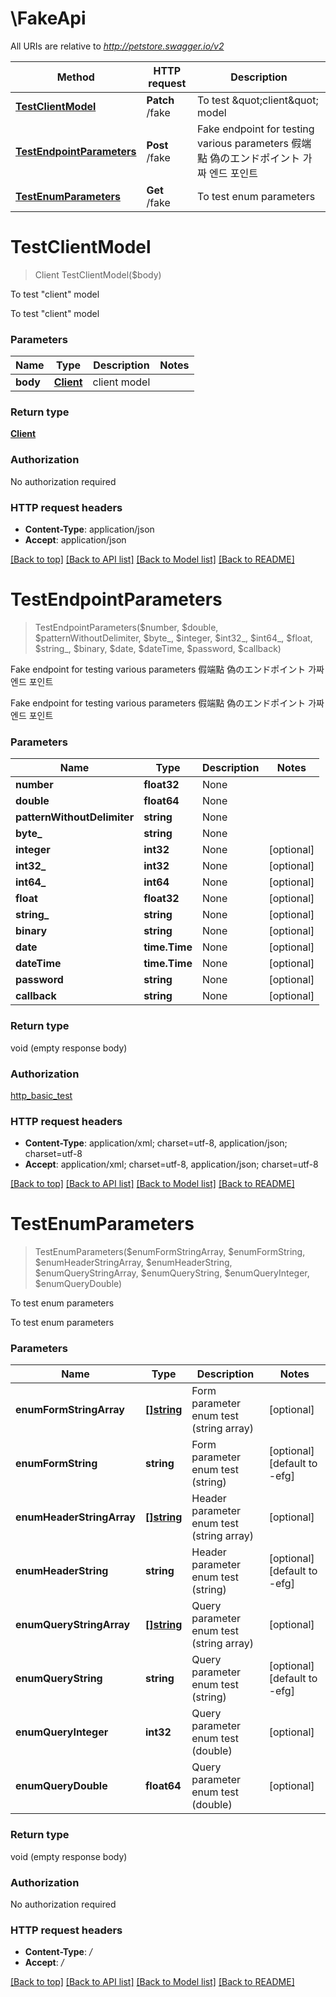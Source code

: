 # \FakeApi

All URIs are relative to *http://petstore.swagger.io/v2*

Method | HTTP request | Description
------------- | ------------- | -------------
[**TestClientModel**](FakeApi.md#TestClientModel) | **Patch** /fake | To test \&quot;client\&quot; model
[**TestEndpointParameters**](FakeApi.md#TestEndpointParameters) | **Post** /fake | Fake endpoint for testing various parameters 假端點 偽のエンドポイント 가짜 엔드 포인트 
[**TestEnumParameters**](FakeApi.md#TestEnumParameters) | **Get** /fake | To test enum parameters


# **TestClientModel**
> Client TestClientModel($body)

To test \"client\" model

To test \"client\" model


### Parameters

Name | Type | Description  | Notes
------------- | ------------- | ------------- | -------------
 **body** | [**Client**](Client.md)| client model | 

### Return type

[**Client**](Client.md)

### Authorization

No authorization required

### HTTP request headers

 - **Content-Type**: application/json
 - **Accept**: application/json

[[Back to top]](#) [[Back to API list]](../README.md#documentation-for-api-endpoints) [[Back to Model list]](../README.md#documentation-for-models) [[Back to README]](../README.md)

# **TestEndpointParameters**
> TestEndpointParameters($number, $double, $patternWithoutDelimiter, $byte_, $integer, $int32_, $int64_, $float, $string_, $binary, $date, $dateTime, $password, $callback)

Fake endpoint for testing various parameters 假端點 偽のエンドポイント 가짜 엔드 포인트 

Fake endpoint for testing various parameters 假端點 偽のエンドポイント 가짜 엔드 포인트 


### Parameters

Name | Type | Description  | Notes
------------- | ------------- | ------------- | -------------
 **number** | **float32**| None | 
 **double** | **float64**| None | 
 **patternWithoutDelimiter** | **string**| None | 
 **byte_** | **string**| None | 
 **integer** | **int32**| None | [optional] 
 **int32_** | **int32**| None | [optional] 
 **int64_** | **int64**| None | [optional] 
 **float** | **float32**| None | [optional] 
 **string_** | **string**| None | [optional] 
 **binary** | **string**| None | [optional] 
 **date** | **time.Time**| None | [optional] 
 **dateTime** | **time.Time**| None | [optional] 
 **password** | **string**| None | [optional] 
 **callback** | **string**| None | [optional] 

### Return type

void (empty response body)

### Authorization

[http_basic_test](../README.md#http_basic_test)

### HTTP request headers

 - **Content-Type**: application/xml; charset=utf-8, application/json; charset=utf-8
 - **Accept**: application/xml; charset=utf-8, application/json; charset=utf-8

[[Back to top]](#) [[Back to API list]](../README.md#documentation-for-api-endpoints) [[Back to Model list]](../README.md#documentation-for-models) [[Back to README]](../README.md)

# **TestEnumParameters**
> TestEnumParameters($enumFormStringArray, $enumFormString, $enumHeaderStringArray, $enumHeaderString, $enumQueryStringArray, $enumQueryString, $enumQueryInteger, $enumQueryDouble)

To test enum parameters

To test enum parameters


### Parameters

Name | Type | Description  | Notes
------------- | ------------- | ------------- | -------------
 **enumFormStringArray** | [**[]string**](string.md)| Form parameter enum test (string array) | [optional] 
 **enumFormString** | **string**| Form parameter enum test (string) | [optional] [default to -efg]
 **enumHeaderStringArray** | [**[]string**](string.md)| Header parameter enum test (string array) | [optional] 
 **enumHeaderString** | **string**| Header parameter enum test (string) | [optional] [default to -efg]
 **enumQueryStringArray** | [**[]string**](string.md)| Query parameter enum test (string array) | [optional] 
 **enumQueryString** | **string**| Query parameter enum test (string) | [optional] [default to -efg]
 **enumQueryInteger** | **int32**| Query parameter enum test (double) | [optional] 
 **enumQueryDouble** | **float64**| Query parameter enum test (double) | [optional] 

### Return type

void (empty response body)

### Authorization

No authorization required

### HTTP request headers

 - **Content-Type**: */*
 - **Accept**: */*

[[Back to top]](#) [[Back to API list]](../README.md#documentation-for-api-endpoints) [[Back to Model list]](../README.md#documentation-for-models) [[Back to README]](../README.md)

